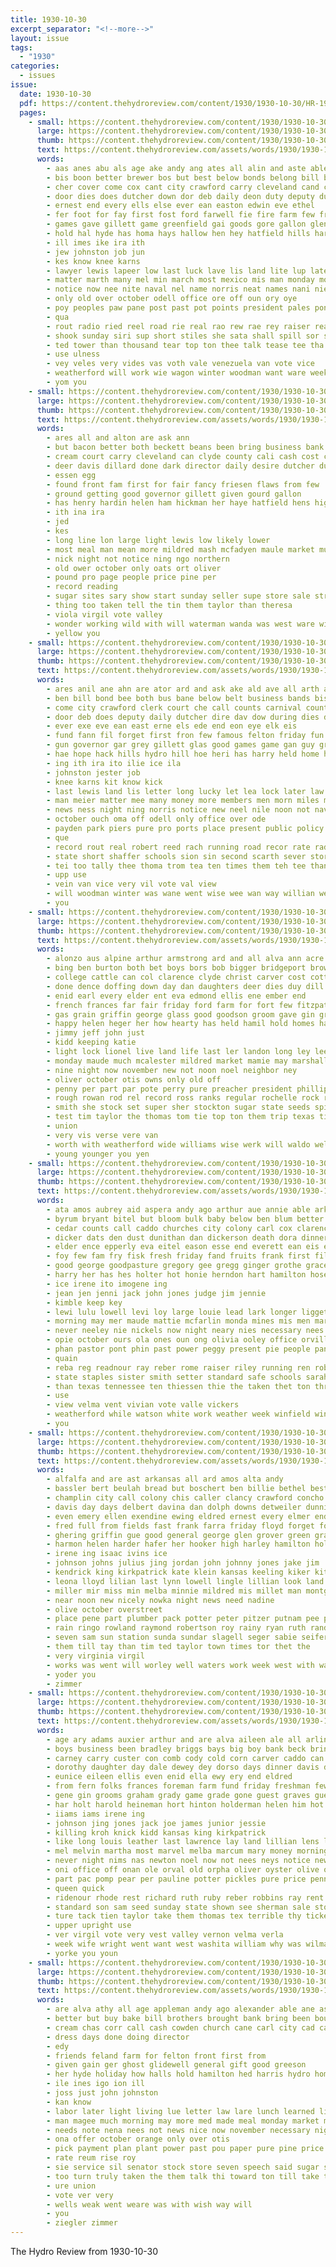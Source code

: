 ```yaml
---
title: 1930-10-30
excerpt_separator: "<!--more-->"
layout: issue
tags:
  - "1930"
categories:
  - issues
issue:
  date: 1930-10-30
  pdf: https://content.thehydroreview.com/content/1930/1930-10-30/HR-1930-10-30.pdf
  pages:
    - small: https://content.thehydroreview.com/content/1930/1930-10-30/small/HR-1930-10-30-01.jpg
      large: https://content.thehydroreview.com/content/1930/1930-10-30/large/HR-1930-10-30-01.jpg
      thumb: https://content.thehydroreview.com/content/1930/1930-10-30/thumbnails/HR-1930-10-30-01.jpg
      text: https://content.thehydroreview.com/assets/words/1930/1930-10-30/HR-1930-10-30-01.txt
      words:
        - aas anes abu als age ake andy ang ates all alin and aste able ann aga ago ave alonzo anil are aid
        - bis boon better brewer bos but best below bonds belong bill boucher bring bot back bores boo bag bone business beckett bey baptist bent been belt barber bond bees big both ball bell ber brought bee brief bel
        - cher cover come cox cant city crawford carry cleveland cand clerk can cause course capel cotton cue chang class carnival church came clea caddo colley county comanche
        - door dies does dutcher down dor deb daily deon duty deputy during dry delp den dixon
        - ernest end every ells else ever ean easton edwin eve ethel
        - fer foot for fay first fost ford farwell fie fire farm few from foote fought felton farmer forget fun friday fund front fall fate foy fase fax fair
        - games gave gillett game greenfield gai goods gore gallon glen guy gradel governor gun grady groen glass griffin
        - hold hal hyde has homa hays hallow hen hey hatfield hills harry hall head home haugen heading hope high hurry hydro hay hill held her him house har heart
        - ill imes ike ira ith
        - jew johnston job jun
        - kes know knee karns
        - lawyer lewis lapeer low last luck lave lis land lite lup later lock letter lie lat latter let lek list
        - matter marth many mel min march most mexico mis man monday more moen might money must men mens miles mor muse mimes made morning
        - notice now nee nite naval nel name norris neat names nani nie night nov noon nen neck never new noe not north
        - only old over october odell office ore off oun ory oye
        - poy peoples paw pane post past pot points president pales pon peer pen park peete pata pie pure pine pam police people pay pastor pont pea place present person
        - qua
        - rout radio ried reel road rie real rao rew rae rey raiser read ran record rash
        - shook sunday siri sup short stiles she sata shall spill sor see strain shaffer son senator stick said sama scarth store states sho schools side shey south sie saber saturday shean school stacey seed sat supper sim shipp share sed seat seen state speak second
        - ted tower than thousand tear top ton thee talk tease tee tha ting tal test toy tie ten team tim times tra tax town the ties thoma tell tree tin them thomas thet tor thi
        - use ulness
        - vey veles very vides vas voth vale venezuela van vote vice
        - weatherford will work wie wagon winter woodman want ware week wai well wien wil worth wage with wee william was wit west wish went
        - yom you
    - small: https://content.thehydroreview.com/content/1930/1930-10-30/small/HR-1930-10-30-02.jpg
      large: https://content.thehydroreview.com/content/1930/1930-10-30/large/HR-1930-10-30-02.jpg
      thumb: https://content.thehydroreview.com/content/1930/1930-10-30/thumbnails/HR-1930-10-30-02.jpg
      text: https://content.thehydroreview.com/assets/words/1930/1930-10-30/HR-1930-10-30-02.txt
      words:
        - ares all and alton are ask ann
        - but bacon better both beckett beans been bring business bank bob blue buck
        - cream court carry cleveland can clyde county cali cash cost chance cant coffee clerk corn college congress candi
        - deer davis dillard done dark director daily desire dutcher dunithan daughter
        - essen egg
        - found front fam first for fair fancy friesen flaws from few
        - ground getting good governor gillett given gourd gallon
        - has henry hardin helen ham hickman her haye hatfield hens high hill half hard hydro hills
        - ith ina ira
        - jed
        - kes
        - long line lon large light lewis low likely lower
        - most meal man mean more mildred mash mcfadyen maule market must mae miss may mil
        - nick night not notice ning ngo northern
        - old ower october only oats ort oliver
        - pound pro page people price pine per
        - record reading
        - sugar sites sary show start sunday seller supe store sale strength strong saturday sherman starts service speech say sellers she sides sheriff state salt street
        - thing too taken tell the tin them taylor than theresa
        - viola virgil vote valley
        - wonder working wild with will waterman wanda was west ware win wheat well wilbur white wey
        - yellow you
    - small: https://content.thehydroreview.com/content/1930/1930-10-30/small/HR-1930-10-30-03.jpg
      large: https://content.thehydroreview.com/content/1930/1930-10-30/large/HR-1930-10-30-03.jpg
      thumb: https://content.thehydroreview.com/content/1930/1930-10-30/thumbnails/HR-1930-10-30-03.jpg
      text: https://content.thehydroreview.com/assets/words/1930/1930-10-30/HR-1930-10-30-03.txt
      words:
        - ares anil ane ahn are ator ard and ask ake ald ave all arth ady ain aust anette alonzo
        - ben bill bond bee both bus bane below belt business bands bis best began bate baptist bea been brief but ball bonds better big brewer ber boo beckett bach
        - come city crawford clerk court che call counts carnival county church class coolidge comanche carry count can cana caddo cot cotton core
        - door deb does deputy daily dutcher dire dav dow during dies dae day dixon
        - ever exe eve ean east erne els ede end eon eye elk eis
        - fund fann fil forget first fron few famous felton friday fun fair foot fie flash fies from fay farm fall for field farwell fer farni ford
        - gun governor gar grey gillett glas good games game gan guy grade grady greenfield
        - hae hope hack hills hydro hill hoe heri has harry held home hays him hey high heard har hold hee her house hot
        - ing ith ira ito ilie ice ila
        - johnston jester job
        - knee karns kit know kick
        - last lewis land lis letter long lucky let lea lock later law left
        - man meier matter mee many money more members men morn miles must maki mercer mans might mens made morning mini monday march much mest
        - news ness night ning norris notice new neel nile noon not naval now nate never name
        - october ouch oma off odell only office over ode
        - payden park piers pure pro ports place present public policy price peter peete pot points people peoples parry pay past per president port person police pastor pine
        - que
        - record rout real robert reed rach running road recor rate radio
        - state short shaffer schools sion sin second scarth sever store seed sala supper sheriff shall said south shook sena school set senator story son stiles saw share saturday
        - tei too tally thee thoma trom tea ten times them teh tee than ties then the tes tha tol town talkington thousand talk tree thomas tax tur teat tor
        - upp use
        - vein van vice very vil vote val view
        - will woodman winter was wane went wise wee wan way willian well weak wien wage weatherford wish with wring wheel wal wagon
        - you
    - small: https://content.thehydroreview.com/content/1930/1930-10-30/small/HR-1930-10-30-04.jpg
      large: https://content.thehydroreview.com/content/1930/1930-10-30/large/HR-1930-10-30-04.jpg
      thumb: https://content.thehydroreview.com/content/1930/1930-10-30/thumbnails/HR-1930-10-30-04.jpg
      text: https://content.thehydroreview.com/assets/words/1930/1930-10-30/HR-1930-10-30-04.txt
      words:
        - alonzo aus alpine arthur armstrong ard and all alva ann acre andy atti aro ani are august
        - bing ben burton both bet boys bors bob bigger bridgeport browne bride begin bonds boucher best beatrice but buy bethel bring been bell brides bruce black brother better britton born bill bers
        - college cattle can col clarence clyde christ carver cost cotton creek crail cogar claunch city clint cant cody cat cope court clerk county cane collins car class custer clara catt con
        - done dence doffing down day dan daughters deer dies duy dill ded der days dutcher daughter dinner
        - enid earl every elder ent eva edmond ellis ene ember end
        - french frances far fair friday ford farm for fort few fitzpatrick felton frost favors friends first fill farmer field fran from
        - gas grain griffin george glass good goodson groom gave gin grown
        - happy helen heger her how hearty has held hamil hold homes har high hard hoyt home hibbs hamilton hour hydro holy health hays henke hinton hain
        - jimmy jeff john just
        - kidd keeping katie
        - light lock lionel live land life last ler landon long ley lee lot line
        - monday maude much mcalester mildred market mamie may marshall mary march men mers mis miss money made morning mas madi more merry moore mar
        - nine night now november new not noon noel neighbor ney
        - oliver october otis owns only old off
        - penny per part par pote perry pure preacher president phillips points paper people pickles past present price port
        - rough rowan rod rel record ross ranks regular rochelle rock ray ret reno rillo read reola ruber ree red roy
        - smith she stock set super sher stockton sugar state seeds spies sophia soap show sour save selling sales sis store shape slagell silk sese seed style son simmons student sweeney sunday sat sister south scarth subject soon soley still sinclair staple sell school stage sit sherman sheese score sale sul sei sheriff saturday
        - test tim taylor the thomas tom tie top ton them trip texas ties till team talk
        - union
        - very vis verse vere van
        - worth with weatherford wide williams wise werk will waldo well waterman week went willie wells working was william wedding
        - young younger you yen
    - small: https://content.thehydroreview.com/content/1930/1930-10-30/small/HR-1930-10-30-05.jpg
      large: https://content.thehydroreview.com/content/1930/1930-10-30/large/HR-1930-10-30-05.jpg
      thumb: https://content.thehydroreview.com/content/1930/1930-10-30/thumbnails/HR-1930-10-30-05.jpg
      text: https://content.thehydroreview.com/assets/words/1930/1930-10-30/HR-1930-10-30-05.txt
      words:
        - ata amos aubrey aid aspera andy ago arthur aue annie able ark and are ard anes ates
        - byrum bryant bitel but bloom bulk baby below ben blum better barber been bebe best beat bacon bryan booker ballot bill bynes bis branson
        - cedar counts call caddo churches city colony carl cox clarence charles crawl chester cordell county claunch chee company clark can chastain church cust crail cellars caldwell curly capps
        - dicker dats den dust dunithan dan dickerson death dora dinner day dia dry dooley during doubt denny daughter dea
        - elder ence epperly eva eitel eason esse end everett ean eis era
        - foy few fam fry fisk fresh friday fand fruits frank first file farmer from fall fant friends folks fleeman for
        - good george goodpasture gregory gee gregg ginger grothe grace groce georgia grady grass greer
        - harry her has hes holter hot honie herndon hart hamilton hose hinton home
        - ice irene ito imogene ing
        - jean jen jenni jack john jones judge jim jennie
        - kimble keep key
        - lewi lulu lowell levi loy large louie lead lark longer liggett last las lee lawyer light lei lookeba lie liss
        - morning may mer maude mattie mcfarlin monda mines mis men marie mille miss miller mon maynard meck mar mil monday mound
        - never neeley nie nickels now night neary nies necessary nees near
        - opie october ours ola ones oun ong olivia ooley office orville
        - phan pastor pont phin past power peggy present pie people pany pear pay profit piper payment pearson plan parr payne price pitzer phoenix prayer
        - quain
        - reba reg readnour ray reber rome raiser riley running ren roberson ries russell ran records record roark
        - state staples sister smith setter standard safe schools sarah sinton stace springs sunday stacey sat service sam sermon sis sun senator sturgill save saturday son sean salt seeker sled sim stay stockton sar stock set suri spring sailing sugar sha
        - than texas tennessee ten thiessen thie the taken thet ton thralls tain takes thur thal tea trust town triplett thomas try tex tom
        - use
        - view velma vent vivian vote valle vickers
        - weatherford while watson white work weather week winfield wind wharton whiten weeks winter willie was winner will wade wide with wykert war wright wheat window walter
        - you
    - small: https://content.thehydroreview.com/content/1930/1930-10-30/small/HR-1930-10-30-06.jpg
      large: https://content.thehydroreview.com/content/1930/1930-10-30/large/HR-1930-10-30-06.jpg
      thumb: https://content.thehydroreview.com/content/1930/1930-10-30/thumbnails/HR-1930-10-30-06.jpg
      text: https://content.thehydroreview.com/assets/words/1930/1930-10-30/HR-1930-10-30-06.txt
      words:
        - alfalfa and are ast arkansas all ard amos alta andy
        - bassler bert beulah bread but boschert ben billie bethel best brewer barber bradford bertha bridgeport boucher buy bales betty blum been
        - champlin city call colony chis caller clancy crawford concho cody cash clark chet cull church company claude coach cattle cobb cotton car charles crissman chris
        - davis day days delbert davina dan dolph downs detweiler dunnington david della dias debe dim dinner daughters dumas ditmore
        - even emery ellen exendine ewing eldred ernest every elmer end
        - fred full from fields fast frank farra friday floyd forget folks front for friend farms fort fin fath fara
        - ghering griffin gue good general george glen grover green grade grant grain gas guest goodson genevieve
        - harmon helen harder hafer her hooker high harley hamilton holder hydro hater homes horace hol huron had has howard him hopewell hosey henry house hinton home
        - irene ing isaac ivins ice
        - johnson johns julius jing jordan john johnny jones jake jim
        - kendrick king kirkpatrick kate klein kansas keeling kiker kitchen
        - leona lloyd lilian last lynn lowell lingle lillian look land left lee luella lin louis louie leaks lot lyle louise lawter leonard live lawton lucile later little
        - miller mir miss min melba minnie mildred mis millet man montgomery monday merle most mcelroy milliner made marie mabel marjorie morning mary
        - near noon new nicely nowka night news need nadine
        - olive october overstreet
        - place pene part plumber pack potter peter pitzer putnam pee pipes price pat people pacher pieper paul
        - rain ringo rowland raymond robertson roy rainy ryan ruth randolph ray ran
        - seven sam sun station sunda sundar slagell seger sabie seifert schantz steve school stockwell sons smith shoulder sow service suits sunday slagel suit son sund saturday
        - them till tay than tim ted taylor town times tor thet the
        - very virginia virgil
        - works was went will worley well waters work week west with warde wen wells working weight wheat weatherford weather walter wilcox
        - yoder you
        - zimmer
    - small: https://content.thehydroreview.com/content/1930/1930-10-30/small/HR-1930-10-30-07.jpg
      large: https://content.thehydroreview.com/content/1930/1930-10-30/large/HR-1930-10-30-07.jpg
      thumb: https://content.thehydroreview.com/content/1930/1930-10-30/thumbnails/HR-1930-10-30-07.jpg
      text: https://content.thehydroreview.com/assets/words/1930/1930-10-30/HR-1930-10-30-07.txt
      words:
        - age ary adams auxier arthur and are alva aileen ale all arline alexander alway
        - boys business been bradley briggs bays big boy bank beck bring boschert billie bunch blood bright bixler branson back bride bassler bowels best ben black bill betty both but bose bowen bobby beatrice boucher bell burgman brother bote
        - carney carry custer con comb cody cold corn carver caddo can cori clare cone cooperton curnutt cecil conta christmas clarence company court christine coa cruse clement count class cost christina close city cavin cole clinton calla come claude cotton county case clock came charles cope
        - dorothy daughter day dale dewey dey dorso days dinner davis dairy dee date ditmore
        - eunice eileen ellis even enid ella ewy ery end eldred
        - from fern folks frances foreman farm fund friday freshman few felton first factor frank fair frost farmer fred frida for forrest fand ford
        - gene gin grooms graham grady game grade gone guest graves gue gai german good grain gail getting
        - har holt harold heineman hort hinton holderman helen him hot horn hamilton heger hatfield hafer harry has hin home handle han high homer her hydro
        - iiams iams irene ing
        - johnson jing jones jack joe james junior jessie
        - killing kroh knick kidd kansas king kirkpatrick
        - like long louis leather last lawrence lay land lillian lens less louella large lett let leta lemon larence lulu lawless lucius lenora lewis lind law
        - mel melvin martha most marvel melba marcum mary money morning mal marvin maston mullins maude mars margery miller mine mee miss morris mickey mcalester mae more maxton moore mai
        - never night nims nas newton noel now not nees neys notice new north near necessary november nannie
        - oni office off onan ole orval old orpha oliver oyster olive opal october over
        - part pac pomp pear per pauline potter pickles pure price penny pump profit pin picking parent present power phipps pipe pack pay piano packard persons
        - queen quick
        - ridenour rhode rest richard ruth ruby reber robbins ray rent russell rome run read raid race
        - standard son sam seed sunday state shown see sherman sale stock simmons she shanks senior sylvester sprout sister suit sunda sell schoo smith second strong school staten sui stove size sylve single suggs seme selling saturday
        - ture tack tien taylor take them thomas tex terrible thy tickel thi thralls ton town ten the tom
        - upper upright use
        - ver virgil vote very vest valley vernon velma verla
        - week wife wright went want west washita william why was wilma wagon williams wells wool whip wil wallace while win will wyatt willi white walters walter with
        - yorke you youn
    - small: https://content.thehydroreview.com/content/1930/1930-10-30/small/HR-1930-10-30-08.jpg
      large: https://content.thehydroreview.com/content/1930/1930-10-30/large/HR-1930-10-30-08.jpg
      thumb: https://content.thehydroreview.com/content/1930/1930-10-30/thumbnails/HR-1930-10-30-08.jpg
      text: https://content.thehydroreview.com/assets/words/1930/1930-10-30/HR-1930-10-30-08.txt
      words:
        - are alva athy all age appleman andy ago alexander able ane ast and
        - better but buy bake bill brothers brought bank bring been boucher business bonus box branch black best blood
        - cream chas corr call cash cowden church cane carl city cad candies can county cattle care cabbage con candy congress citizen company cotton coffee
        - dress days done doing director
        - edy
        - friends feland farm for felton front first from
        - given gain ger ghost glidewell general gift good greeson
        - her hyde holiday how halls hold hamilton hed harris hydro homa home him hardware hol has had
        - ile ines igo ion ill
        - joss just john johnston
        - kan know
        - labor later light living lue letter law lare lunch learned live lower leader
        - man magee much morning may more med made meal monday market many
        - needs note nena nees not news nice now november necessary night noon
        - ona offer october orange only over otis
        - pick payment plan plant power past pou paper pure pine price president people present per proper pitzer
        - rate reum rise roy
        - sie service sil senator stock store seven speech said sugar show silk sat smith saturday see sone style still saw sell sunday standard suth shows south set square sale
        - too turn truly taken the them talk thi toward ton till take ten town
        - ure union
        - vote ver very
        - wells weak went weare was with wish way will
        - you
        - ziegler zimmer
---
```


The Hydro Review from 1930-10-30

<!--more-->

